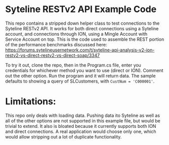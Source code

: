 # Syteline RESTv2 API Example Code

This repo contains a stripped down helper class to test connections to the Syteline RESTv2 API. It works for both direct connections using a Syteline account, and connections through ION, using a Mingle Account with Service Account on top. This is the code used to assemble the REST portion of the performance benchmarks discussed here: https://forums.sytelineusernetwork.com/t/syteline-api-analysis-v2-ion-restv2-vs-direct-restv2-vs-direct-soap/3347

To try it out, clone the repo, then in the Program.cs file, enter you credentials for whichever method you want to use (direct or ION). Comment out the other option. Run the program and it will return data. The sample defaults to showing a query of SLCustomers, with `CustNum = 'C000001'`.

# Limitations:

This repo only deals with loading data. Pushing data ito Syteline as well as all of the other options are not supported in this example file, but would be trivial to extend. It also is bloated because it currently supports both ION and direct connections. A real application would choose only one, which would allow stripping out a lot of duplicate functionality.
